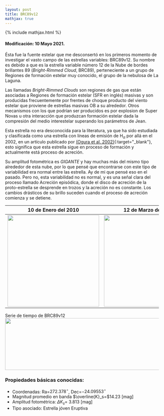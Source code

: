 ```yaml
---
layout: post
title: BRC89v12
mathjax: true
---
```

{% include mathjax.html %}

#### Modificación: 10 Mayo 2021.

Ésta fue la fuente estelar que me desconsertó en los primeros momento de investigar el vasto campo de las estrellas variables: BRC89v12. Su nombre es debido a que es la estrella variable número 12 de la Nube de bordes brillantes 89 (*Bright-Rimmed Cloud*, BRC89), perteneciente a un grupo de Regiones de formación estelar muy conocido, el grupo de la nebulosa de La Laguna.

Las llamadas *Bright-Rimmed Clouds* son regiones de gas que están asociadas a Regiones de formación estelar (SFR en inglés) masivas y son producidas frecuentemente por frentes de choque producto del viento estelar que proviene de estrellas masivas OB a su alrededor. Otros mecanismos con los que podrían ser producidos es por explosion de Super Novas u otra interacción que produzcan formación estelar dada la compresión del medio interestelar superando los parámetros de Jean. 

Esta estrella no era desconocida para la literatura, ya que ha sido estudiada y clasificada como una estrella con líneas de emisión de H$_\alpha$ por allá en el 2002, en un artículo publicado por [(Ogura et al. 2002)](http://simbad.u-strasbg.fr/simbad/sim-id?Ident=%402517934&Name=%5bOSP2002%5d%20BRC%2089%20%209&submit=submit){:target="_blank"}, esto significa que esta estrella sigue en proceso de formación y actualmente está proceso de acreción. 

Su amplitud fotométrica es *GIGANTE* y hay muchas más del mismo tipo alrededor de esta nube, por lo que pensé que encontrarse con este tipo de variabilidad era normal entre las estrella. Ay de mi que pensé eso en el pasado. Pero no, esta variabilidad no es normal, y es una señal clara del proceso llamado Acreción episódica, donde el disco de acreción de la proto-estrella se desprende en trozos y la acreción no es constante. Los cambios drásticos de su brillo suceden cuando el proceso de acreción comienza y se detiene. 

 10 de Enero del 2010 | 12 de Marzo del 2015
:---: | :---:
<img src="https://raw.githubusercontent.com/nicomedinap/nicomedinap.github.io/master/imagenes/BRC89v12/BRC89v12_1.jpg" width="300"/> | <img src="https://raw.githubusercontent.com/nicomedinap/nicomedinap.github.io/master/imagenes/BRC89v12/BRC89v12_2.jpg" width="300"/>

Serie de tiempo de BRC89v12
<img src="https://raw.githubusercontent.com/nicomedinap/nicomedinap.github.io/master/imagenes/BRC89v12/BRC89v12_lc.png" width="700" height="170" /> 

### Propiedades básicas conocidas:
- Coordenadas:  Ra=$272.378^{\circ}$,  Dec=$-24.09553^{\circ}$ 
- Magnitud promedio en banda $\overline{K}_s=$14.23 [mag]
- Amplitud fotométrica: $\Delta K_{s}=$ 3.813 [mag]
- Tipo asociado: Estrella jóven Eruptiva